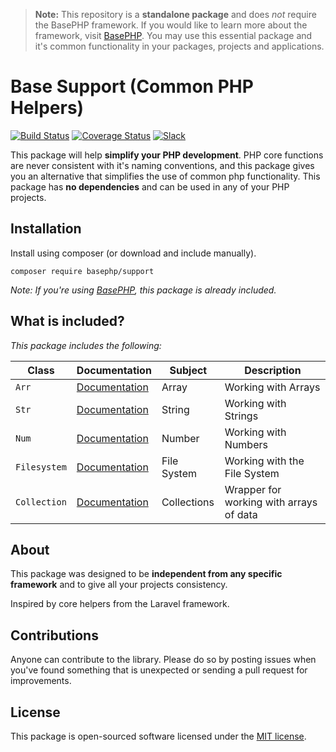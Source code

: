 > **Note:** This repository is a **standalone package** and does *not* require the BasePHP framework. If you would like to learn more about the framework, visit [BasePHP](https://github.com/basephp/framework). You may use this essential package and it's common functionality in your packages, projects and applications.

# Base Support (Common PHP Helpers)

[![Build Status](https://travis-ci.org/basephp/support.svg?branch=1.3)](https://travis-ci.org/basephp/support) [![Coverage Status](https://coveralls.io/repos/github/basephp/support/badge.svg?branch=1.3)](https://coveralls.io/github/basephp/support?branch=1.3) [![Slack](http://timothymarois.com/a/slack-02.svg)](https://join.slack.com/t/basephp/shared_invite/enQtNDI0MzQyMDE0MDAwLWU3Nzg0Yjk4MjM0OWVmZDZjMjEyYWE2YjA1ODFhNjI2MzI3MjAyOTIyOTRkMmVlNWNhZWYzMTIwZDJlOWQ2ZTA)

This package will help **simplify your PHP development**. PHP core functions are never consistent with it's naming conventions, and this package gives you an alternative that simplifies the use of common php functionality. This package has **no dependencies** and can be used in any of your PHP projects.


## Installation

Install using composer (or download and include manually).

```
composer require basephp/support
```
*Note: If you're using [BasePHP](https://github.com/basephp/basephp), this package is already included.*


## What is included?

*This package includes the following:*

|Class            |Documentation                         |Subject                         |Description                     |
|---              |---                                   |---                   |---                             |
|`Arr`            |[Documentation](DOC-ARR.md)           | Array                | Working with Arrays            |
|`Str`            |[Documentation](DOC-STR.md)           | String               | Working with Strings           |
|`Num`            |[Documentation](DOC-NUM.md)           | Number               | Working with Numbers           |
|`Filesystem`     |[Documentation](DOC-FILESYSTEM.md)    | File System          | Working with the File System   |
|`Collection`     |[Documentation](DOC-COLLECTION.md)    | Collections          | Wrapper for working with arrays of data |


## About

This package was designed to be **independent from any specific framework** and to give all your projects consistency.

Inspired by core helpers from the Laravel framework.


## Contributions

Anyone can contribute to the library. Please do so by posting issues when you've found something that is unexpected or sending a pull request for improvements.


## License

This package is open-sourced software licensed under the [MIT license](https://opensource.org/licenses/MIT).
